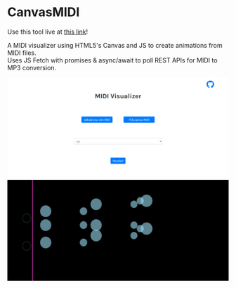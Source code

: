 # CanvasMIDI
Use this tool live at [this link](https://basselr.github.io/CanvasMIDI)!  

A MIDI visualizer using HTML5's Canvas and JS to create animations from MIDI files.  
Uses JS Fetch with promises & async/await to poll REST APIs for MIDI to MP3 conversion.  
  
![Preview1](/images/img1.PNG)
![Preview2](/images/img2.PNG)
